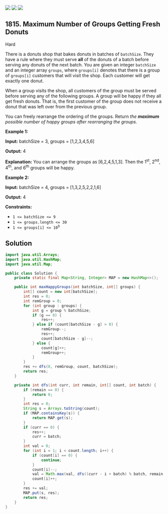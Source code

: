 [![](https://img.shields.io/github/stars/javadev/LeetCode-in-Java?label=Stars&style=flat-square)](https://github.com/javadev/LeetCode-in-Java)
[![](https://img.shields.io/github/forks/javadev/LeetCode-in-Java?label=Fork%20me%20on%20GitHub%20&style=flat-square)](https://github.com/javadev/LeetCode-in-Java/fork)
[![](https://img.shields.io/badge/-LeetCode%20in%20Kotlin-blue?style=flat-square)](https://github.com/javadev/LeetCode-in-Kotlin)

## 1815\. Maximum Number of Groups Getting Fresh Donuts

Hard

There is a donuts shop that bakes donuts in batches of `batchSize`. They have a rule where they must serve **all** of the donuts of a batch before serving any donuts of the next batch. You are given an integer `batchSize` and an integer array `groups`, where `groups[i]` denotes that there is a group of `groups[i]` customers that will visit the shop. Each customer will get exactly one donut.

When a group visits the shop, all customers of the group must be served before serving any of the following groups. A group will be happy if they all get fresh donuts. That is, the first customer of the group does not receive a donut that was left over from the previous group.

You can freely rearrange the ordering of the groups. Return _the **maximum** possible number of happy groups after rearranging the groups._

**Example 1:**

**Input:** batchSize = 3, groups = [1,2,3,4,5,6]

**Output:** 4

**Explanation:** You can arrange the groups as [6,2,4,5,1,3]. Then the 1<sup>st</sup>, 2<sup>nd</sup>, 4<sup>th</sup>, and 6<sup>th</sup> groups will be happy.

**Example 2:**

**Input:** batchSize = 4, groups = [1,3,2,5,2,2,1,6]

**Output:** 4

**Constraints:**

*   `1 <= batchSize <= 9`
*   `1 <= groups.length <= 30`
*   <code>1 <= groups[i] <= 10<sup>9</sup></code>

## Solution

```java
import java.util.Arrays;
import java.util.HashMap;
import java.util.Map;

public class Solution {
    private static final Map<String, Integer> MAP = new HashMap<>();

    public int maxHappyGroups(int batchSize, int[] groups) {
        int[] count = new int[batchSize];
        int res = 0;
        int remGroup = 0;
        for (int group : groups) {
            int g = group % batchSize;
            if (g == 0) {
                res++;
            } else if (count[batchSize - g] > 0) {
                remGroup--;
                res++;
                count[batchSize - g]--;
            } else {
                count[g]++;
                remGroup++;
            }
        }
        res += dfs(0, remGroup, count, batchSize);
        return res;
    }

    private int dfs(int curr, int remain, int[] count, int batch) {
        if (remain == 0) {
            return 0;
        }
        int res = 0;
        String s = Arrays.toString(count);
        if (MAP.containsKey(s)) {
            return MAP.get(s);
        }
        if (curr == 0) {
            res++;
            curr = batch;
        }
        int val = 0;
        for (int i = 1; i < count.length; i++) {
            if (count[i] == 0) {
                continue;
            }
            count[i]--;
            val = Math.max(val, dfs((curr - i + batch) % batch, remain - 1, count, batch));
            count[i]++;
        }
        res += val;
        MAP.put(s, res);
        return res;
    }
}
```